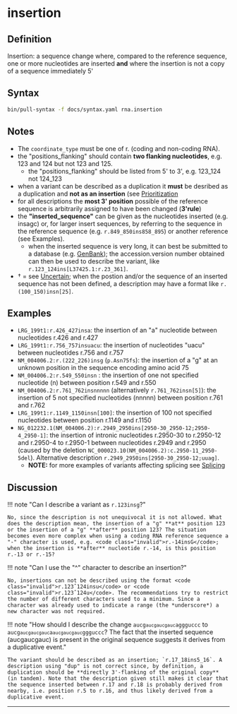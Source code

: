 # insertion

## Definition

Insertion: a sequence change where, compared to the reference sequence, one or more nucleotides are inserted **and** where the insertion is not a copy of a sequence immediately 5'

## Syntax

```sh exec="true"
bin/pull-syntax -f docs/syntax.yaml rna.insertion
```

## Notes

- The `coordinate_type` must be one of r. (coding and non-coding RNA).
- the "positions_flanking" should contain **two flanking nucleotides**, e.g. 123 and 124 but not 123 and 125.
  - the "positions_flanking" should be listed from 5' to 3', e.g. 123_124 not 124_123
- when a variant can be described as a duplication it **must** be desribed as a duplication and **not as an insertion** (see [Prioritization](../general.md)
- for all descriptions the **most 3' position** possible of the reference sequence is arbitrarily assigned to have been changed (**3'rule**)
- the **"inserted_sequence"** can be given as the nucleotides inserted (e.g. insagc) or, for larger insert sequences, by referring to the sequence in the reference sequence (e.g. `r.849_850ins858_895`) or another reference (see Examples).
  - when the inserted sequence is very long, it can best be submitted to a database (e.g. [GenBank](http://www.ncbi.nlm.nih.gov/genbank/submit/)); the accession.version number obtained can then be used to describe the variant, like `r.123_124ins[L37425.1:r.23_361]`.
- † = see [Uncertain](../uncertain.md); when the postion and/or the sequence of an inserted sequence has not been defined, a description may have a format like `r.(100_150)insn[25]`.

## Examples

- `LRG_199t1:r.426_427insa`: the insertion of an "a" nucleotide between nucleotides r.426 and r.427
- `LRG_199t1:r.756_757insuacu`: the insertion of nucleotides "uacu" between nucleotides r.756 and r.757
- `NM_004006.2:r.(222_226)insg` (`p.Asn75fs`): the insertion of a "g" at an unknown position in the sequence encoding amino acid 75
- `NM_004006.2:r.549_550insn` : the insertion of one not specified nucleotide (n) between position r.549 and r.550
- `NM_004006.2:r.761_762insnnnnn` (alternatively `r.761_762insn[5]`): the insertion of 5 not specified nucleotides (nnnnn) between position r.761 and r.762
- `LRG_199t1:r.1149_1150insn[100]`: the insertion of 100 not specified nucleotides between position r.1149 and r.1150
- <code class="invalid">NG_012232.1(NM_004006.2):r.2949_2950ins[2950-30_2950-12;2950-4_2950-1]</code>: the insertion of intronic nucleotides r.2950-30 to r.2950-12 and r.2950-4 to r.2950-1 between nucleotides r.2949 and r.2950 (caused by the deletion `NC_000023.10(NM_004006.2):c.2950-11_2950-5del`). Alternative description <code class="invalid">r.2949_2950ins[2950-30_2950-12;uuag]</code>.
  - **NOTE:** for more examples of variants affecting splicing see [Splicing](splicing.md)

## Discussion

!!! note "Can I describe a variant as <code class="invalid">r.123insg</code>?"

    No, since the description is not unequivocal it is not allowed. What does the description mean, the insertion of a "g" **at** position 123 or the insertion of a "g" **after** position 123? The situation becomes even more complex when using a coding RNA reference sequence a "-" character is used, e.g. <code class="invalid">r.-14insG</code>; when the insertion is **after** nucleotide r.-14, is this position r.-13 or r.-15?

!!! note "Can I use the "^" character to describe an insertion?"

    No, insertions can not be described using the format <code class="invalid">r.123ˆ124insu</code> or <code class="invalid">r.123ˆ124u</code>. The recommendations try to restrict the number of different characters used to a minimum. Since a character was already used to indicate a range (the *underscore*) a new character was not required.

!!! note "How should I describe the change <code>aucg<code class="spot1">aucgaucgauc</code>aggguccc</code> to <code>aucg<code class="spot1">aucgaucgauc</code>a<code class="ins">aucgaucgauc</code>ggguccc</code>? The fact that the inserted sequence (aucgaucgauc) is present in the original sequence suggests it derives from a duplicative event."

    The variant should be described as an insertion; `r.17_18ins5_16`. A description using "dup" is not correct since, by definition, a duplication should be **directly 3'-flanking of the original copy** (in tandem). Note that the description given still makes it clear that the sequence inserted between r.17 and r.18 is probably derived from nearby, i.e. position r.5 to r.16, and thus likely derived from a duplicative event.

---
